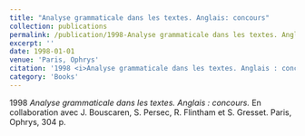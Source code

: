 ```yaml
---
title: "Analyse grammaticale dans les textes. Anglais: concours"
collection: publications
permalink: /publication/1998-Analyse grammaticale dans les textes. Anglais concours
excerpt: ''
date: 1998-01-01
venue: 'Paris, Ophrys'
citation: '1998 <i>Analyse grammaticale dans les textes. Anglais : concours.</i> En collaboration avec J. Bouscaren, S. Persec, R. Flintham et S. Gresset. Paris, Ophrys, 304 p.'
category: 'Books'
---
```

1998 <i>Analyse grammaticale dans les textes. Anglais : concours.</i> En collaboration avec J. Bouscaren, S. Persec, R. Flintham et S. Gresset. Paris, Ophrys, 304 p.
